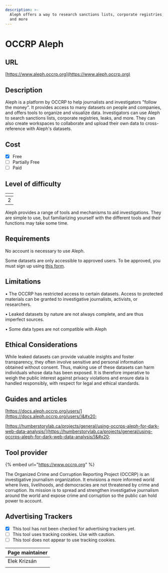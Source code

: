 ```yaml
---
description: >-
  Aleph offers a way to research sanctions lists, corporate registries, leaks,
  and more
---
```


# OCCRP Aleph

## URL

[https://www.aleph.occrp.org](https://www.aleph.occrp.org)

## Description

Aleph is a platform by OCCRP to help journalists and investigators "follow the money". It provides access to many datasets on people and companies, and offers tools to organize and visualize data. Investigators can use Aleph to search sanctions lists, corporate registries, leaks, and more. They can also create workspaces to collaborate and upload their own data to cross-reference with Aleph's datasets.&#x20;

## Cost

* [x] Free
* [ ] Partially Free
* [ ] Paid

## Level of difficulty

<table><thead><tr><th data-type="rating" data-max="5"></th></tr></thead><tbody><tr><td>2</td></tr></tbody></table>

Aleph provides a range of tools and mechanisms to aid investigations. They are simple to use, but familiarizing yourself with the different tools and their functions may take some time.

## Requirements

No account is necessary to use Aleph.&#x20;

Some datasets are only accessible to approved users. To be approved, you must sign up using [this form](https://form.asana.com/?k=hsYmAKHX1ViTzUoe410y8Q\&d=24418422500834).&#x20;

## Limitations

• The OCCRP has restricted access to certain datasets. Access to protected materials can be granted to investigative journalists, activists, or researchers.

• Leaked datasets by nature are not always complete, and are thus imperfect sources.&#x20;

• Some data types are not compatible with Aleph

## Ethical Considerations

While leaked datasets can provide valuable insights and foster transparency, they often involve sensitive and personal information obtained without consent. Thus, making use of these datasets can harm individuals whose data has been exposed. It is therefore imperative to weigh the public interest against privacy violations and ensure data is handled responsibly, with respect for legal and ethical standards.

## Guides and articles

[https://docs.aleph.occrp.org/users/](https://docs.aleph.occrp.org/users/)&#x20;

[https://humberstorylab.ca/projects/general/using-occrps-aleph-for-dark-web-data-analysis/](https://humberstorylab.ca/projects/general/using-occrps-aleph-for-dark-web-data-analysis/)&#x20;

## Tool provider

{% embed url="https://www.occrp.org" %}

The Organized Crime and Corruption Reporting Project (OCCRP) is an investigative journalism organization. It envisions a more informed world where lives, livelihoods, and democracies are not threatened by crime and corruption. Its mission is to spread and strengthen investigative journalism around the world and expose crime and corruption so the public can hold power to account.

## Advertising Trackers

* [x] This tool has not been checked for advertising trackers yet.
* [ ] This tool uses tracking cookies. Use with caution.
* [ ] This tool does not appear to use tracking cookies.

| Page maintainer |
| --------------- |
| Elek Krizsán    |
|                 |
